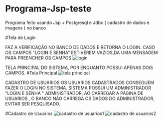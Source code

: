 # Programa-Jsp-teste
Programa feito usando Jsp + Postgresql e Jdbc ( cadastro de dados e imagens ) no banco


#Tela de Login

FAZ A VERIFICAÇÃO NO BANCO DE DADOS E RETORNA O LOGIN.
CASO OS CAMPOS "LOGIN  E SENHA" ESTIVEREM VAZIOS,DA UMA MENSAGEM PARA PREENCHER OS CAMPOS
![login](https://user-images.githubusercontent.com/59000781/72095054-7dac2a00-32f6-11ea-92b2-182786bfbbb6.png)

TELA PRINCIPAL DO SISTEMA, POR ENQUANTO POSSUI APENAS DOIS CAMPOS.
#Tela Principal
![tela principal](https://user-images.githubusercontent.com/59000781/72095314-0034e980-32f7-11ea-880d-1d0d38095bf6.png)

CADASTRO DE USUARIOS
OS USUARIOS CADASTRADOS CONSEGUEM FAZER O LOGIN NO SISTEMA.
SISTEMA POSSUI UM ADMINISTRADOR "LOGIN E SENHA " ADMINISTRADOR, AO CARREGAR A PÁGINA DE USUARIOS , O BANCO NÃO CARREGA OS DADOS DO ADMINISTRADOR, EVITAR SER PESQUISADO.


#Cadastro de Usuarios
![cadastro de usuarios1](https://user-images.githubusercontent.com/59000781/72095387-2195d580-32f7-11ea-895a-ee0f5ea8081f.png)
![cadastro de usuarios2](https://user-images.githubusercontent.com/59000781/72095494-56099180-32f7-11ea-9a84-1fc40bcc2606.png)
